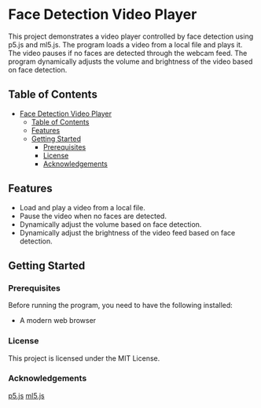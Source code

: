 # Face Detection Video Player

This project demonstrates a video player controlled by face detection using p5.js and ml5.js. The program loads a video from a local file and plays it. The video pauses if no faces are detected through the webcam feed. The program dynamically adjusts the volume and brightness of the video based on face detection.

## Table of Contents

- [Face Detection Video Player](#face-detection-video-player)
  - [Table of Contents](#table-of-contents)
  - [Features](#features)
  - [Getting Started](#getting-started)
    - [Prerequisites](#prerequisites)
    - [License](#license)
    - [Acknowledgements](#acknowledgements)

## Features

- Load and play a video from a local file.
- Pause the video when no faces are detected.
- Dynamically adjust the volume based on face detection.
- Dynamically adjust the brightness of the video feed based on face detection.

## Getting Started

### Prerequisites

Before running the program, you need to have the following installed:

- A modern web browser

### License

This project is licensed under the MIT License.

### Acknowledgements

[p5.js](https://p5js.org)
[ml5.js](https://ml5js.org)

